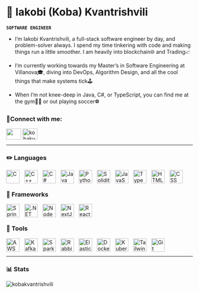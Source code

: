 # 🗿 Iakobi (Koba) Kvantrishvili

**`SOFTWARE ENGINEER`**

- I’m Iakobi Kvantrishvili, a full-stack software engineer by day, and problem-solver always. I spend my time tinkering with code and making things run a little smoother. I am heavily into blockchain🌐 and Trading📈

- I’m currently working towards my Master’s in Software Engineering at Villanova🎓, diving into DevOps, Algorithm Design, and all the cool things that make systems tick🕹️

- When I’m not knee-deep in Java, C#, or TypeScript, you can find me at the gym🏋️‍♂️ or out playing soccer⚽

<h3 align="left">🔗Connect with me:</h3>
<a href="https://linkedin.com/in/iakobi/" target="blank"><img align="center" src="https://raw.githubusercontent.com/rahuldkjain/github-profile-readme-generator/master/src/images/icons/Social/linked-in-alt.svg" height="30" width="40" /></a>
<a href="https://www.leetcode.com/kobakvantrishvili" target="blank"><img align="center" src="https://raw.githubusercontent.com/rahuldkjain/github-profile-readme-generator/master/src/images/icons/Social/leet-code.svg" alt="kobakvantrishvili" height="30" width="40" /></a>

---

### ✏️ Languages
<img align="left" alt="C" width="36px" style="padding-right:10px;" src="https://cdn.jsdelivr.net/gh/devicons/devicon/icons/c/c-line.svg" />
<img align="left" alt="C++" width="36px" style="padding-right:10px;" src="https://cdn.jsdelivr.net/gh/devicons/devicon@latest/icons/cplusplus/cplusplus-plain.svg" /> 
<img align="left" alt="C#" width="36px" style="padding-right:10px;" src="https://cdn.jsdelivr.net/gh/devicons/devicon/icons/csharp/csharp-line.svg" />
<img align="left" alt="Java" width="36px" style="padding-right:10px;" src="https://cdn.jsdelivr.net/gh/devicons/devicon/icons/java/java-original.svg"/>
<img align="left" alt="Python" width="36px" style="padding-right:10px;" src="https://cdn.jsdelivr.net/gh/devicons/devicon/icons/python/python-plain.svg" />
<img align="left" alt="Solidity" width="36px" style="padding-right:10px;" src="https://cdn.jsdelivr.net/gh/devicons/devicon@latest/icons/solidity/solidity-original.svg" />
<img align="left" alt="JavaScript" width="36px" style="padding-right:10px;" src="https://cdn.jsdelivr.net/gh/devicons/devicon/icons/javascript/javascript-plain.svg" />
<img align="left" alt="TypeScript" width="36px" style="padding-right:10px;" src="https://cdn.jsdelivr.net/gh/devicons/devicon/icons/typescript/typescript-plain.svg" />
<img align="left" alt="HTML" width="36px" style="padding-right:10px;" src="https://cdn.jsdelivr.net/gh/devicons/devicon/icons/html5/html5-plain.svg" />
<img align="left" alt="CSS" width="36px" style="padding-right:10px;" src="https://cdn.jsdelivr.net/gh/devicons/devicon/icons/css3/css3-plain.svg" />
<br />

#

### 🧩 Frameworks
<img align="left" alt="Spring" width="36px" style="padding-right:10px;" src="https://cdn.jsdelivr.net/gh/devicons/devicon/icons/spring/spring-original.svg" />
<img align="left" alt=".NET Core" width="36px" style="padding-right:10px;" src="https://cdn.jsdelivr.net/gh/devicons/devicon@latest/icons/dotnetcore/dotnetcore-original.svg" />
<img align="left" alt="NodeJS" width="36px" style="padding-right:10px;" src="https://cdn.jsdelivr.net/gh/devicons/devicon/icons/nodejs/nodejs-original.svg" />
<img align="left" alt="NextJS" width="36px" style="padding-right:10px;" src="https://cdn.jsdelivr.net/gh/devicons/devicon@latest/icons/nextjs/nextjs-plain.svg" />
<img align="left" alt="React" width="36px" style="padding-right:10px;" src="https://cdn.jsdelivr.net/gh/devicons/devicon/icons/react/react-original.svg" />
<br />

#

### 🧰 Tools
<img align="left" alt="AWS" width="36px" style="padding-right:10px;" src="https://cdn.jsdelivr.net/gh/devicons/devicon@latest/icons/amazonwebservices/amazonwebservices-original-wordmark.svg" />
<img align="left" alt="Kafka" width="36px" style="padding-right:10px;" src="https://cdn.jsdelivr.net/gh/devicons/devicon@latest/icons/apachekafka/apachekafka-original.svg" />
<img align="left" alt="Spark" width="36px" style="padding-right:10px;" src="https://cdn.jsdelivr.net/gh/devicons/devicon@latest/icons/apachespark/apachespark-original.svg" />
<img align="left" alt="RabbitMQ" width="36px" style="padding-right:10px;" src="https://cdn.jsdelivr.net/gh/devicons/devicon@latest/icons/rabbitmq/rabbitmq-original.svg" />
<img align="left" alt="ElasticSearch" width="36px" style="padding-right:10px;" src="https://cdn.jsdelivr.net/gh/devicons/devicon@latest/icons/elasticsearch/elasticsearch-original.svg" />
<img align="left" alt="Docker" width="36px" style="padding-right:10px;" src="https://cdn.jsdelivr.net/gh/devicons/devicon@latest/icons/docker/docker-original.svg" />
<img align="left" alt="Kubernetes" width="36px" style="padding-right:10px;" src="https://cdn.jsdelivr.net/gh/devicons/devicon@latest/icons/kubernetes/kubernetes-original.svg" />
<img align="left" alt="Tailwind" width="36px" style="padding-right:10px;" src="https://cdn.jsdelivr.net/gh/devicons/devicon@latest/icons/tailwindcss/tailwindcss-original.svg" />
<img align="left" alt="Git" width="36px" style="padding-right:10px;" src="https://cdn.jsdelivr.net/gh/devicons/devicon@latest/icons/git/git-original.svg" />
<br /><br />


---

### 📊 Stats
<div align="left">
    <img src="https://github-readme-stats.vercel.app/api?username=kobakvantrishvili&show_icons=true&locale=en" alt="kobakvantrishvili" />
</div>

<!-- ![GitHub Streak](https://streak-stats.demolab.com?user=ForrestKnight&theme=gruvbox&border_radius=4.5) -->
